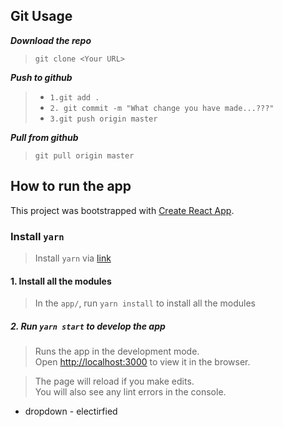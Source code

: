 ## Git Usage
***Download the repo***
>`git clone <Your URL>`

***Push to github***
> - `1.git add .`
> - `2. git commit -m "What change you have made...???"`
> - `3.git push origin master`

***Pull from github***
>`git pull origin master`



## How to run the app
This project was bootstrapped with [Create React App](https://github.com/facebook/create-react-app).

### Install `yarn`
>  Install `yarn`  via [link](https://classic.yarnpkg.com/en/docs/install#windows-stable)

#### 1. Install all the modules
>In the `app/`, run `yarn install` to install all the modules

##### 2. Run `yarn start` to develop the app

>Runs the app in the development mode.<br />
>Open [http://localhost:3000](http://localhost:3000) to view it in the browser.

>The page will reload if you make edits.<br />
>You will also see any lint errors in the console.





- dropdown - electirfied 
